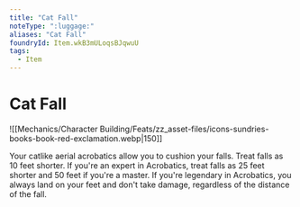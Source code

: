 ```yaml
---
title: "Cat Fall"
noteType: ":luggage:"
aliases: "Cat Fall"
foundryId: Item.wkB3mULoqsBJqwuU
tags:
  - Item
---
```


# Cat Fall
![[Mechanics/Character Building/Feats/zz_asset-files/icons-sundries-books-book-red-exclamation.webp|150]]

Your catlike aerial acrobatics allow you to cushion your falls. Treat falls as 10 feet shorter. If you're an expert in Acrobatics, treat falls as 25 feet shorter and 50 feet if you're a master. If you're legendary in Acrobatics, you always land on your feet and don't take damage, regardless of the distance of the fall.
